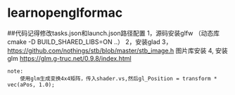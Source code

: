 # learnopenglformac
##代码记得修改tasks.json和launch.json路径配置
1，源码安装glfw （动态库 cmake -D BUILD_SHARED_LIBS=ON ..）
2，安装glad
3，https://github.com/nothings/stb/blob/master/stb_image.h 图片库安装
4, 安装glm https://glm.g-truc.net/0.9.8/index.html 


```
note:
    使用glm生成变换4x4矩阵，传入shader.vs,然后gl_Position = transform * vec(aPos, 1.0);

```